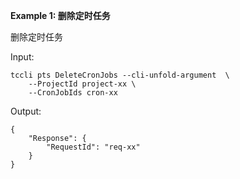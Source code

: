 **Example 1: 删除定时任务**

删除定时任务

Input: 

```
tccli pts DeleteCronJobs --cli-unfold-argument  \
    --ProjectId project-xx \
    --CronJobIds cron-xx
```

Output: 
```
{
    "Response": {
        "RequestId": "req-xx"
    }
}
```

